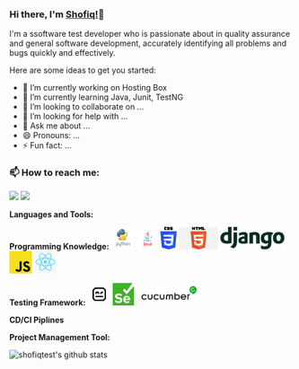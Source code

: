 ### Hi there, I'm [Shofiq!](https://github.com/shofiqtest/shofiq.github-oi)👋

I'm a ssoftware test developer who is passionate about in quality assurance and general software development, accurately identifying all problems and bugs quickly and effectively.

Here are some ideas to get you started:

- 🔭 I’m currently working on Hosting Box
- 🌱 I’m currently learning Java, Junit, TestNG
- 👯 I’m looking to collaborate on ...
- 🤔 I’m looking for help with ...
- 💬 Ask me about ...
- 😄 Pronouns: ...
- ⚡ Fun fact: ...

### 📫 How to reach me:   
   [<img src="https://img.icons8.com/color/48/000000/linkedin.png" width="3.5%"/>](https://www.linkedin.com/in/mdshofiqul/)
  <a href="mailto:shofiqtest@gmail.com"> <img src="https://img.icons8.com/fluent/48/000000/gmail.png" width="3.5%"/> </a>
  
  **Languages and Tools:**
  
  **Programming Knowledge:**
  <code><img height="40" src="https://github.com/shofiqtest/shofiqtest/blob/master/Images/python.png"></code>
  <code><img height="40" src="https://github.com/shofiqtest/shofiqtest/blob/master/Images/java.png"></code>
  <code><img height="40" src="https://github.com/shofiqtest/shofiqtest/blob/master/Images/css3.png"></code>
  <code><img height="40" src="https://github.com/shofiqtest/shofiqtest/blob/master/Images/html.png"></code>
  <code><img height="40" src="https://github.com/shofiqtest/shofiqtest/blob/master/Images/django.svg"></code>
  <code><img height="40" src="https://github.com/shofiqtest/shofiqtest/blob/master/Images/js.png"></code>
  <code><img height="40" src="https://github.com/shofiqtest/shofiqtest/blob/master/Images/reactjs.png"></code>
  
  **Testing Framework:**
  <code><img height="40" src="https://github.com/shofiqtest/shofiqtest/blob/master/Images/robotframework.png"></code>
  <code><img height="40" src="https://github.com/shofiqtest/shofiqtest/blob/master/Images/selenium.png"></code>
  <code><img height="40" src="https://github.com/shofiqtest/shofiqtest/blob/master/Images/cucumber.png"></code>
  
  **CD/CI Piplines**
  
  **Project Management Tool:**
  
![shofiqtest's github stats](https://github-readme-stats.vercel.app/api?username=shofiqtest)

